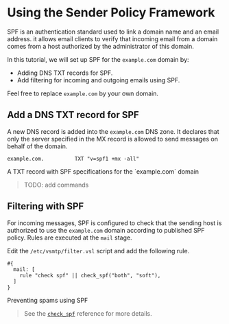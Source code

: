 # Using the Sender Policy Framework

SPF is an authentication standard used to link a domain name and an email address. it allows email clients to verify that incoming email from a domain comes from a host authorized by the administrator of this domain.

In this tutorial, we will set up SPF for the `example.com` domain by:

- Adding DNS TXT records for SPF.
- Add filtering for incoming and outgoing emails using SPF.

Feel free to replace `example.com` by your own domain.

## Add a DNS TXT record for SPF

A new DNS record is added into the `example.com` DNS zone. It declares that only the server specified in the MX record is allowed to send messages on behalf of the domain.

```shell
example.com.          TXT "v=spf1 +mx -all"
```
<p class="ann"> A TXT record with SPF specifications for the `example.com` domain </p>

> TODO: add commands

## Filtering with SPF

For incoming messages, SPF is configured to check that the sending host is authorized to use the `example.com` domain according to published SPF policy. Rules are executed at the `mail` stage.

Edit the `/etc/vsmtp/filter.vsl` script and add the following rule.

```
#{
  mail: [
    rule "check spf" || check_spf("both", "soft"),
  ]
}
```
<p class="ann"> Preventing spams using SPF </p>

> See the [`check_spf`][check_spf_fn_ref] reference for more details.

[check_spf_fn_ref]: ./../../ref/vSL/api/fn::global::spf.md
